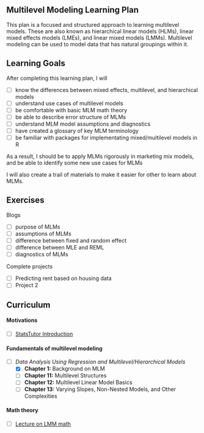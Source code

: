 ## Multilevel Modeling Learning Plan

This plan is a focused and structured approach to learning multilevel models. These are also known as hierarchical linear models (HLMs), linear mixed effects models (LMEs), and linear mixed models (LMMs). Multilevel modeling can be used to model data that has natural groupings within it. 

## Learning Goals

After completing this learning plan, I will

- [ ] know the differences between mixed effects, multilevel, and hierarchical models
- [ ] understand use cases of multilevel models
- [ ] be comfortable with basic MLM math theory
- [ ] be able to describe error structure of MLMs
- [ ] understand MLM model assumptions and diagnostics
- [ ] have created a glossary of key MLM terminology
- [ ] be familiar with packages for implementating mixed/multilevel models in R 

As a result, I should be to apply MLMs rigorously in
marketing mix models, and be able to identify some new use cases for MLMs

I will also create a trail of materials to make it easier for other to learn about MLMs.

## Exercises

Blogs 
- [ ] purpose of MLMs
- [ ] assumptions of MLMs
- [ ] difference between fixed and random effect
- [ ] difference between MLE and REML
- [ ] diagnostics of MLMs

Complete projects
- [ ] Predicting rent based on housing data
- [ ] Project 2

## Curriculum 

#### Motivations
        
- [ ] [StatsTutor Introduction](http://www.statstutor.ac.uk/resources/uploaded/multilevelmodelling.pdf)

#### Fundamentals of multilevel modeling

- [ ] _Data Analysis Using Regression and Multilevel/Hierarchical Models_
    - [x] **Chapter 1:** Background on MLM
    - [ ] **Chapter 11:** Multilevel Structures
    - [ ] **Chapter 12:** Multilevel Linear Model Basics
    - [ ] **Chapter 13:** Varying Slopes, Non-Nested Models, and Other Complexities

#### Math theory 
- [ ] [Lecture on LMM math](http://www2.stat.duke.edu/~sayan/Sta613/2018/lec/LMM.pdf)